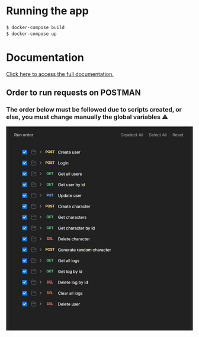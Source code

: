 # Running the app

```bash
$ docker-compose build
$ docker-compose up
```

# Documentation 
[Click here to access the full documentation.](https://documenter.getpostman.com/view/30334910/2sA3XWdycs) 

## Order to run requests on POSTMAN

### The order below must be followed due to scripts created, or else, you must change manually the global variables ⚠️

<img src="./public/requests-order.jpg">